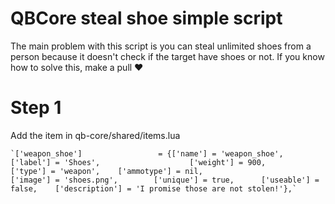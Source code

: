 # QBCore steal shoe simple script
The main problem with this script is you can steal unlimited shoes from a person because it doesn't check if the target have shoes or not. If you know how to solve this, make a pull ❤️

# Step 1
Add the item in qb-core/shared/items.lua

	`['weapon_shoe'] 				 = {['name'] = 'weapon_shoe', 		      	['label'] = 'Shoes', 					['weight'] = 900, 		['type'] = 'weapon', 	['ammotype'] = nil,						['image'] = 'shoes.png', 		['unique'] = true, 		['useable'] = false, 	['description'] = 'I promise those are not stolen!'},`
